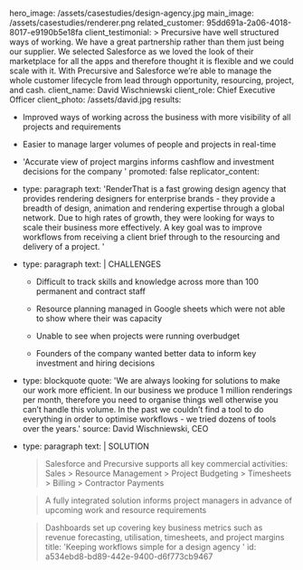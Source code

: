 hero_image: /assets/casestudies/design-agency.jpg
main_image: /assets/casestudies/renderer.png
related_customer: 95dd691a-2a06-4018-8017-e9190b5e18fa
client_testimonial: >
  Precursive have well structured ways of working. We have a great partnership rather than them just
  being our supplier. We selected Salesforce as we loved the look of their marketplace for all the
  apps and therefore thought it is flexible and we could scale with it. With Precursive and Salesforce
  we’re able to manage the whole customer lifecycle from lead through opportunity, resourcing,
  project, and cash.
client_name: David Wischniewski
client_role: Chief Executive Officer
client_photo: /assets/david.jpg
results:
  - Improved ways of working across the business with more visibility of all projects and requirements
  - Easier to manage larger volumes of people and projects in real-time
  - 'Accurate view of project margins informs cashflow and investment decisions for the company '
promoted: false
replicator_content:
  - 
    type: paragraph
    text: 'RenderThat is a fast growing design agency that provides rendering designers for enterprise brands - they provide a breadth of design, animation and rendering expertise through a global network. Due to high rates of growth, they were looking for ways to scale their business more effectively. A key goal was to improve workflows from receiving a client brief through to the resourcing and delivery of a project.  '
  - 
    type: paragraph
    text: |
      CHALLENGES
      
      + Difficult to track skills and knowledge across more than 100 permanent and contract staff
      
      + Resource planning managed in Google sheets which were not able to show where their was capacity
      
      + Unable to see when projects were running overbudget
      
      + Founders of the company wanted better data to inform key investment and hiring decisions
  - 
    type: blockquote
    quote: 'We are always looking for solutions to make our work more efficient. In our business we produce 1 million renderings per month, therefore you need to organise things well otherwise you can’t handle this volume. In the past we couldn’t find a tool to do everything in order to optimise workflows - we tried dozens of tools over the years.'
    source: David Wischniewski, CEO
  - 
    type: paragraph
    text: |
      SOLUTION
      
      > Salesforce and Precursive supports all key commercial activities: Sales > Resource Management > Project Budgeting > Timesheets > Billing > Contractor Payments
      
      > A fully integrated solution informs project managers in advance of upcoming work and resource requirements
      
      > Dashboards set up covering key business metrics such as revenue forecasting, utilisation, timesheets, and project margins
title: 'Keeping workflows simple for a design agency '
id: a534ebd8-bd89-442e-9400-d6f773cb9467
